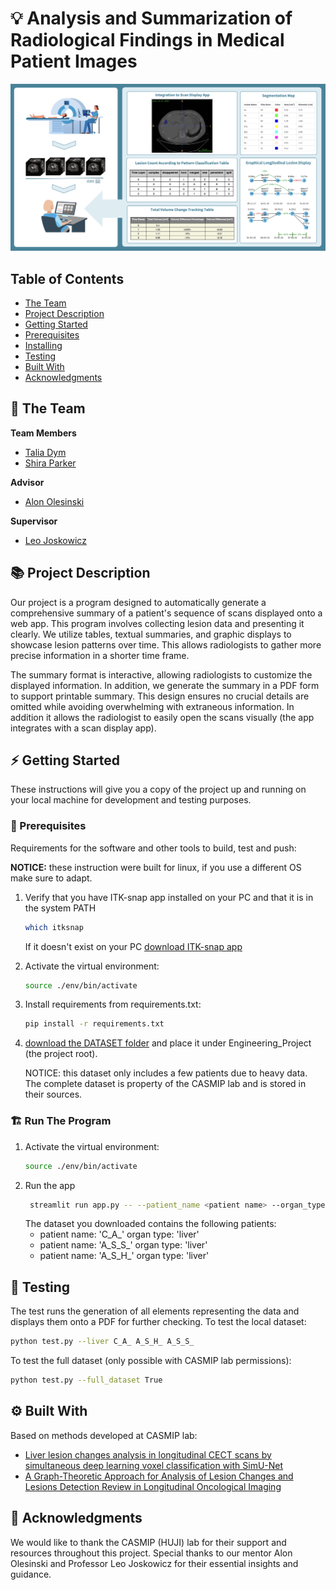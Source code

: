 # 💡 Analysis and Summarization of Radiological Findings in Medical Patient Images

<!-- cool project cover image -->
![Project Cover Image](project_picture_from_poster.png)

<!-- table of content -->
## Table of Contents
- [The Team](#the-team)
- [Project Description](#project-description)
- [Getting Started](#getting-started)
- [Prerequisites](#prerequisites)
- [Installing](#installing)
- [Testing](#testing)
- [Built With](#built-with)
- [Acknowledgments](#acknowledgments)

## 👥 The Team 
**Team Members**
- [Talia Dym](talia.dym@mail.huji.ac.il)
- [Shira Parker](shira.parker@mail.huji.ac.il)

**Advisor**
- [Alon Olesinski](Alon.olesinski@mail.huji.ac.il)
  
**Supervisor**
- [Leo Joskowicz](https://elsc.huji.ac.il/people-directory/faculty-members/leo-joskowicz/)


## 📚 Project Description
Our project is a program designed to automatically generate a comprehensive summary of a patient's
sequence of scans displayed onto a web app. This program involves collecting lesion data and presenting it clearly. 
We utilize tables, textual summaries, and graphic displays to showcase lesion patterns over time. 
This allows radiologists to gather more precise information in a shorter time frame.

The summary format is interactive, allowing radiologists to customize the displayed information. In addition, 
we generate the summary in a PDF form to support printable summary. 
This design ensures no crucial details are omitted while avoiding overwhelming with extraneous information.
In addition it allows the radiologist to easily open the scans visually (the app integrates with a scan display app).


## ⚡ Getting Started

These instructions will give you a copy of the project up and running on
your local machine for development and testing purposes. 

### 🧱 Prerequisites
Requirements for the software and other tools to build, test and push:

**NOTICE:** these instruction were built for linux, if you use a different OS make sure to adapt.

1. Verify that you have ITK-snap app installed on your PC and that it is in the system PATH
    ```bash   
    which itksnap
    ```
    If it doesn't exist on your PC [download ITK-snap app](http://www.itksnap.org/pmwiki/pmwiki.php?n=Downloads.SNAP4)

2. Activate the virtual environment:
    ```bash
    source ./env/bin/activate
    ```

4. Install requirements from requirements.txt:
    ```bash
    pip install -r requirements.txt
    ```
5. [download the DATASET folder](https://drive.google.com/drive/folders/1_WcZRCpbl7htg7E8vAInMXI5c_MQXr2T?usp=share_link) and place it under Engineering_Project (the project root).
   
   NOTICE: this dataset only includes a few patients due to heavy data. The complete dataset is property of the CASMIP lab and is stored in their sources.

### 🏗️ Run The Program
1. Activate the virtual environment:
    ```bash
    source ./env/bin/activate
    ```
2. Run the app
   ```bash
    streamlit run app.py -- --patient_name <patient name> --organ_type <organ type>
    ```
   The dataset you downloaded contains the following patients:
   - patient name: 'C_A_'    organ type: 'liver' 
   - patient name: 'A_S_S_'  organ type: 'liver'
   - patient name: 'A_S_H_'  organ type: 'liver'

## 🧪 Testing
The test runs the generation of all elements representing the data and 
displays them onto a PDF for further checking.
To test the local dataset:
   ```bash
  python test.py --liver C_A_ A_S_H_ A_S_S_
  ```
To test the full dataset (only possible with CASMIP lab permissions):
   ```bash
  python test.py --full_dataset True
  ```

## ⚙️ Built With
Based on methods developed at CASMIP lab:
  - [Liver lesion changes analysis in longitudinal CECT scans by simultaneous deep learning voxel classification with SimU-Net](https://www.sciencedirect.com/science/article/abs/pii/S1361841522003036)
  - [A Graph-Theoretic Approach for Analysis of Lesion Changes and
Lesions Detection Review in Longitudinal Oncological Imaging](https://www.google.com/url?sa=i&url=https%3A%2F%2Fconferences.miccai.org%2F2023%2Fpapers%2F309-Paper0455.html&psig=AOvVaw1AI096scwoyjR0sW-JoIAH&ust=1719994311614000&source=images&cd=vfe&opi=89978449&ved=0CAYQrpoMahcKEwioobOh9IeHAxUAAAAAHQAAAAAQBA)


## 🙏 Acknowledgments
  We would like to thank the CASMIP (HUJI) lab for their support and resources throughout this project. 
  Special thanks to our mentor Alon Olesinski and Professor Leo Joskowicz for their essential insights and guidance. 
